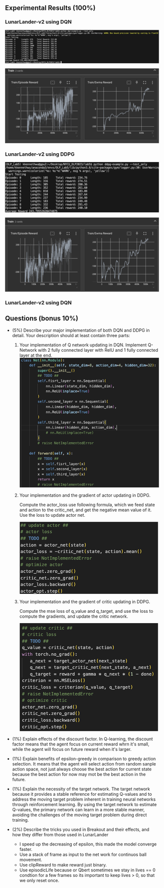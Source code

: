 ## Experimental Results (100%)
### LunarLander-v2 using DQN
![Alt text](screenshots/dqn-lunar.png)

![Alt text](screenshots/dqn-lunar-tensorboard.png)

### LunarLander-v2 using DDPG

![Alt text](screenshots/ddpg-lunar.png)

![Alt text](screenshots/ddpg-lunar-tensorboard.png)

### LunarLander-v2 using DQN


## Questions (bonus 10%)
* (5%) Describe your major implementation of both DQN and DDPG in detail. Your description should at least contain three parts:
    1. Your implementation of Q network updating in DQN.
        Implement Q-Network with 2 fully connected layer with RelU and 1 fully connected layer at the end. 
        ![Alt text](screenshots/Q-network.png)
    2. Your implementation and the gradient of actor updating in DDPG.

        Compute the actor_loss use following formula, which we feed state and action to the critic_net, and get the negative mean value of it. Use the loss to update actor net.

        ![Alt text](screenshots/actor.png)

    3. Your implementation and the gradient of critic updating in DDPG.
        
        Compute the mse loss of q_value and q_target, and use the loss to compute the gradients, and update the critic network.

        ![Alt text](screenshots/critic.png)

* (1%) Explain effects of the discount factor.
    In Q-learning, the discount factor means that the agent focus on current reward whrn it's small, while the agent will focus on future reward when it's larger.

* (1%) Explain benefits of epsilon-greedy in comparison to greedy action selection.
    It means that the agent will select action from random sanple action space, not just always choose the best action for current state because the best action for now may mot be the best action in the future. 

* (1%) Explain the necessity of the target network.
    The target network because it provides a stable reference for estimating Q-values and to address the moving target problem inherent in training neural networks through reinforcement learning. By using the target network to estimate Q-values, the primary network can learn in a more stable manner, avoiding the challenges of the moving target problem during direct training.

* (2%) Describe the tricks you used in Breakout and their effects, and how they differ from those used in LunarLander
    * I speed up the decreasing of epsilon, this made the model converge faster. 
    * Use a stack of frame as input to the net work for continuos ball movement.
    * Use clipReward to make reward just binary.
    * Use episodicLife because or Qbert sometimes we stay in lives == 0 condtion for a few frames so its important to keep lives > 0, so that we only reset once.